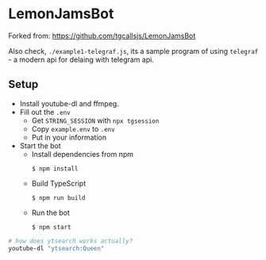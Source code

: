 # LemonJamsBot

Forked from: https://github.com/tgcallsjs/LemonJamsBot

Also check, `./example1-telegraf.js`, its a sample program of using `telegraf` - a modern api for delaing with telegram api.

## Setup

-   Install youtube-dl and ffmpeg.
-   Fill out the `.env`
    -   Get `STRING_SESSION` with `npx tgsession`
    -   Copy `example.env` to `.env`
    -   Put in your information
-   Start the bot
    -   Install dependencies from npm
        ```shell
        $ npm install
        ```
    -   Build TypeScript
        ```shell
        $ npm run build
        ```
    -   Run the bot
        ```shell
        $ npm start
        ```

```bash
# how does ytsearch works actually?
youtube-dl "ytsearch:Queen"
```
